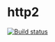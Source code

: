 # http2
[![Build status](https://ci.appveyor.com/api/projects/status/qo4cwn12f73wrtle?svg=true)](https://ci.appveyor.com/project/Tigerminde/http2)
